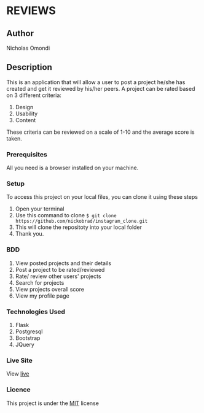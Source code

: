 # REVIEWS

## Author

Nicholas Omondi

## Description

This is an application that will allow a user to post a project he/she has created and get it reviewed by his/her peers. A project can be rated based on 3 different criteria:

1. Design
2. Usability
3. Content

These criteria can be reviewed on a scale of 1-10 and the average score is taken.

### Prerequisites

All you need is a browser installed on your machine.

### Setup

To access this project on your local files, you can clone it using these steps

1. Open your terminal
2. Use this command to clone `$ git clone https://github.com/nickobrad/instagram_clone.git`
3. This will clone the repositoty into your local folder
4. Thank you.

### BDD

1. View posted projects and their details
2. Post a project to be rated/reviewed
3. Rate/ review other users' projects
4. Search for projects 
5. View projects overall score
6. View my profile page

### Technologies Used

1. Flask
2. Postgresql
3. Bootstrap
4. JQuery

### Live Site

View [live](https://insta-moringa.herokuapp.com/)

### Licence

This project is under the [MIT](license) license
